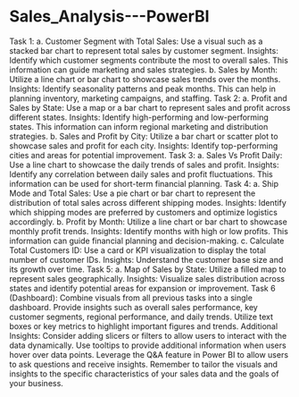 # Sales_Analysis---PowerBI
Task 1:
a. Customer Segment with Total Sales:
Use a visual such as a stacked bar chart to represent total sales by customer segment.
Insights: Identify which customer segments contribute the most to overall sales. This information can guide marketing and sales strategies.
b. Sales by Month:
Utilize a line chart or bar chart to showcase sales trends over the months.
Insights: Identify seasonality patterns and peak months. This can help in planning inventory, marketing campaigns, and staffing.
Task 2:
a. Profit and Sales by State:
Use a map or a bar chart to represent sales and profit across different states.
Insights: Identify high-performing and low-performing states. This information can inform regional marketing and distribution strategies.
b. Sales and Profit by City:
Utilize a bar chart or scatter plot to showcase sales and profit for each city.
Insights: Identify top-performing cities and areas for potential improvement.
Task 3:
a. Sales Vs Profit Daily:
Use a line chart to showcase the daily trends of sales and profit.
Insights: Identify any correlation between daily sales and profit fluctuations. This information can be used for short-term financial planning.
Task 4:
a. Ship Mode and Total Sales:
Use a pie chart or bar chart to represent the distribution of total sales across different shipping modes.
Insights: Identify which shipping modes are preferred by customers and optimize logistics accordingly.
b. Profit by Month:
Utilize a line chart or bar chart to showcase monthly profit trends.
Insights: Identify months with high or low profits. This information can guide financial planning and decision-making.
c. Calculate Total Customers ID:
Use a card or KPI visualization to display the total number of customer IDs.
Insights: Understand the customer base size and its growth over time.
Task 5:
a. Map of Sales by State:
Utilize a filled map to represent sales geographically.
Insights: Visualize sales distribution across states and identify potential areas for expansion or improvement.
Task 6 (Dashboard):
Combine visuals from all previous tasks into a single dashboard.
Provide insights such as overall sales performance, key customer segments, regional performance, and daily trends.
Utilize text boxes or key metrics to highlight important figures and trends.
Additional Insights:
Consider adding slicers or filters to allow users to interact with the data dynamically.
Use tooltips to provide additional information when users hover over data points.
Leverage the Q&A feature in Power BI to allow users to ask questions and receive insights.
Remember to tailor the visuals and insights to the specific characteristics of your sales data and the goals of your business.
